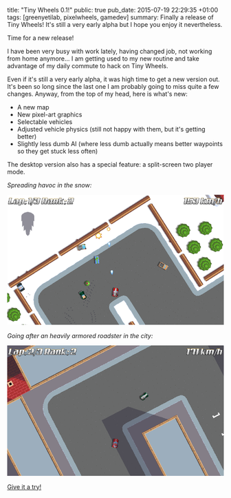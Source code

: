 title: "Tiny Wheels 0.1!"
public: true
pub_date: 2015-07-19 22:29:35 +01:00
tags: [greenyetilab, pixelwheels, gamedev]
summary: Finally a release of Tiny Wheels! It's still a very early alpha but I hope you enjoy it nevertheless.

Time for a new release!

I have been very busy with work lately, having changed job, not working from home anymore... I am getting used to my new routine and take advantage of my daily commute to hack on Tiny Wheels.

Even if it's still a very early alpha, it was high time to get a new version out. It's been so long since the last one I am probably going to miss quite a few changes. Anyway, from the top of my head, here is what's new:

- A new map
- New pixel-art graphics
- Selectable vehicles
- Adjusted vehicle physics (still not happy with them, but it's getting better)
- Slightly less dumb AI (where less dumb actually means better waypoints so they get stuck less often)

The desktop version also has a special feature: a split-screen two player mode.

_Spreading havoc in the snow:_

![Screenshot](/projects/pixelwheels/0.1/snow.png)

_Going after an heavily armored roadster in the city:_

![Screenshot](/projects/pixelwheels/0.1/city.png)

[Give it a try!](/projects/pixelwheels)
